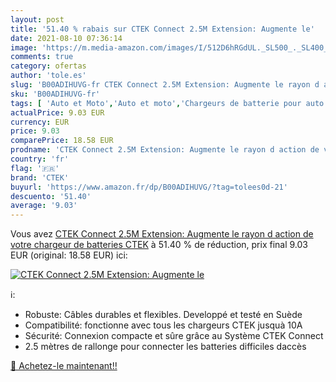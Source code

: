 ```yaml
---
layout: post
title: '51.40 % rabais sur CTEK Connect 2.5M Extension: Augmente le'
date: 2021-08-10 07:36:14
image: 'https://m.media-amazon.com/images/I/512D6hRGdUL._SL500_._SL400_.jpg'
comments: true
category: ofertas
author: 'tole.es'
slug: 'B00ADIHUVG-fr CTEK Connect 2.5M Extension: Augmente le rayon d action de...'
sku: 'B00ADIHUVG-fr'
tags: [ 'Auto et Moto','Auto et moto','Chargeurs de batterie pour auto','Outils de batterie','Outils et dépannage','ctek', ]
actualPrice: 9.03 EUR
currency: EUR
price: 9.03
comparePrice: 18.58 EUR
prodname: 'CTEK Connect 2.5M Extension: Augmente le rayon d action de votre chargeur de batteries CTEK'
country: 'fr'
flag: '🇫🇷'
brand: 'CTEK'
buyurl: 'https://www.amazon.fr/dp/B00ADIHUVG/?tag=tolees0d-21'
descuento: '51.40'
average: '9.03'
---
```


Vous avez [CTEK Connect 2.5M Extension: Augmente le rayon d action de votre chargeur de batteries CTEK](https://www.amazon.fr/dp/B00ADIHUVG/?tag=tolees0d-21)  à  51.40 % de réduction, prix final  9.03 EUR (original: 18.58 EUR) ici:

[![CTEK Connect 2.5M Extension: Augmente le](https://m.media-amazon.com/images/I/512D6hRGdUL._SL500_._SL400_.jpg)](https://www.amazon.fr/dp/B00ADIHUVG/?tag=tolees0d-21)

ℹ️:

- Robuste: Câbles durables et flexibles. Developpé et testé en Suède
- Compatibilité: fonctionne avec tous les chargeurs CTEK jusquà 10A
- Sécurité: Connexion compacte et sûre grâce au Système CTEK Connect
- 2.5 mètres de rallonge pour connecter les batteries difficiles daccès

[🛒 Achetez-le maintenant!!](https://www.amazon.fr/dp/B00ADIHUVG/?tag=tolees0d-21)

